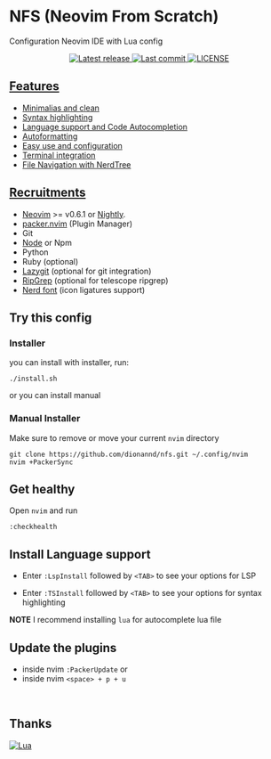 # NFS (Neovim From Scratch)
Configuration Neovim IDE with Lua config

<div align="center"><p>
    <a href="https://github.com/dionannd/nfs/releases/latest">
      <img alt="Latest release" src="https://img.shields.io/github/v/release/dionannd/nfs" />
    </a>
    <a href="https://github.com/dionannd/nfs/pulse">
      <img alt="Last commit" src="https://img.shields.io/github/last-commit/dionannd/nfs"/>
    </a>
    <a href="https://github.com/dionannd/nfs/blob/main/LICENSE">
        <img src="https://img.shields.io/github/license/dionannd/nfs?style=flat-square&logo=GNU&label=License" alt="LICENSE"
      />
</p>
</div>

## Features
- Minimalias and clean
- Syntax highlighting
- Language support and Code Autocompletion
- Autoformatting
- Easy use and configuration
- Terminal integration
- File Navigation with NerdTree

## Recruitments
- [Neovim](https://neovim.io/) >= v0.6.1 or [Nightly](https://github.com/neovim/neovim/releases/tag/nightly).
- [packer.nvim](https://github.com/wbthomason/packer.nvim#quickstart) (Plugin Manager)
- Git
- [Node](https://nodejs.org/en/) or Npm
- Python
- Ruby (optional)
- [Lazygit](https://github.com/jesseduffield/lazygit) (optional for git integration)
- [RipGrep](https://github.com/BurntSushi/ripgrep) (optional for telescope ripgrep)
- [Nerd font](https://www.nerdfonts.com/) (icon ligatures support)

## Try this config

### Installer

you can install with installer, run:
```
./install.sh
```
or you can install manual

### Manual Installer

Make sure to remove or move your current `nvim` directory

```
git clone https://github.com/dionannd/nfs.git ~/.config/nvim
nvim +PackerSync
```

## Get healthy

Open `nvim` and run
```
:checkhealth
```

## Install Language support

- Enter `:LspInstall` followed by `<TAB>` to see your options for LSP

- Enter `:TSInstall` followed by `<TAB>` to see your options for syntax highlighting

**NOTE** I recommend installing `lua` for autocomplete lua file

## Update the plugins

- inside nvim `:PackerUpdate` or
- inside nvim `<space> + p + u`

<br />

## Thanks

<div align="left" id="madewithlua">
	
[![Lua](https://img.shields.io/badge/Made%20with%20Lua-blue.svg?style=for-the-badge&logo=lua)](#madewithlua)
	
</div>
